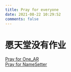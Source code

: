 ```yaml
---
title: Pray for everyone
date: 2021-08-22 10:29:52
comments: false
---
```

# 愿天堂没有作业

[Pray for One_AR](One_AR/index.html)  
[Pray for NameSetter](NameSetter/index.html)
